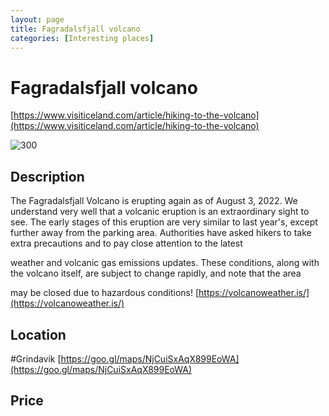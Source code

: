 ```yaml
--- 
layout: page
title: Fagradalsfjall volcano 
categories: [Interesting places] 
---
```

# Fagradalsfjall volcano
[https://www.visiticeland.com/article/hiking-to-the-volcano](https://www.visiticeland.com/article/hiking-to-the-volcano)

![300](https://images.prismic.io/visiticeland/85735903-f7e6-46b0-9657-f1c5e8bf2b17_Volcano_Fagradalsfjall_2022_RTH_cl_1.jpg?ixlib=gatsbyFP&auto=compress%2Cformat&fit=max&rect=219%2C0%2C1161%2C1486&w=361&h=462)

## Description
The Fagradalsfjall Volcano is erupting again as of August 3, 2022. We understand very well that a volcanic eruption is an extraordinary sight to see. The early stages of this eruption are very similar to last year's, except further away from the parking area. Authorities have asked hikers to take extra precautions and to pay close attention to the latest

weather and volcanic gas
emissions updates. These conditions, along with the volcano itself, are subject to change rapidly, and note that the area

may be closed due to hazardous conditions! 
[https://volcanoweather.is/](https://volcanoweather.is/)

## Location
#Grindavik 
[https://goo.gl/maps/NjCuiSxAqX899EoWA](https://goo.gl/maps/NjCuiSxAqX899EoWA)

## Price